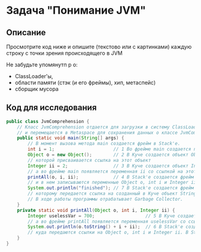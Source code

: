 # Задача "Понимание JVM"

## Описание
Просмотрите код ниже и опишите (текстово или с картинками) каждую строку с точки зрения происходящего в JVM  

Не забудьтe упомянутп р  о: 
- ClassLoader'ы, 
- области памяти (стэк (и его фреймы), хип, метаспейс)  
- сборщик мусора

## Код для исследования
```java
public class JvmComprehension {
    // Класс JvmComprehension отдается для загрузки в систему ClassLoader'ов
    // и перемещается в Metaspace для сохранения данных о классе JvmComprehension.
    public static void main(String[] args) {
        // В момент вызова метода main создается фрейм в Stack'е.
        int i = 1;                      // 1 Во фрейме main создается переменная i со значением 1.
        Object o = new Object();        // 2 В Куче создается объект Object и во фрейме main создается переменная o,
        // которой присваивается ссылка на этот объект
        Integer ii = 2;                 // 3 В Куче создается объект Integer со значением 2,
        // а во фрейме main появляется переменная ii со ссылкой на этот объект
        printAll(o, i, ii);             // 4 В Stack'е создается фрейм printAll
        // и в нем записываются переменные Object o, int i и Integer ii
        System.out.println("finished"); // 7 В Stack'е создается фрейм println,
        // которому передается ссылка на созданный в Куче объект String со значением "finished".
        // В ходе работы программы отрабатывает Garbage Collector.
    }
    private static void printAll(Object o, int i, Integer ii) {
        Integer uselessVar = 700;                   // 5 В Куче создается объект Integer со значением 700,
        // а во фрейме printAll появляется переменная uselessVar со ссылкой на этот объект.
        System.out.println(o.toString() + i + ii);  // 6 В Stack'е создается фрейм println,
        // куда передаются ссылки на Object o, int i и Integer ii. В Stack'е созается фрейм toString.
    }
}
```
